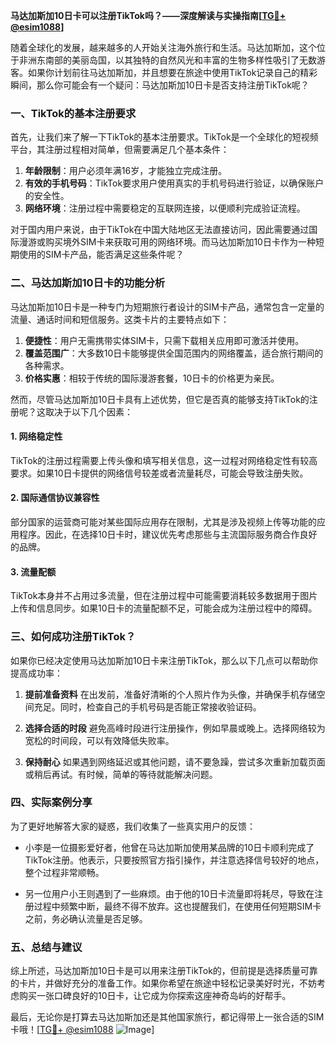 **马达加斯加10日卡可以注册TikTok吗？——深度解读与实操指南[[TG💪+ @esim1088](https://t.me/s/esim1088)]**

随着全球化的发展，越来越多的人开始关注海外旅行和生活。马达加斯加，这个位于非洲东南部的美丽岛国，以其独特的自然风光和丰富的生物多样性吸引了无数游客。如果你计划前往马达加斯加，并且想要在旅途中使用TikTok记录自己的精彩瞬间，那么你可能会有一个疑问：马达加斯加10日卡是否支持注册TikTok呢？

### 一、TikTok的基本注册要求

首先，让我们来了解一下TikTok的基本注册要求。TikTok是一个全球化的短视频平台，其注册过程相对简单，但需要满足几个基本条件：

1. **年龄限制**：用户必须年满16岁，才能独立完成注册。
2. **有效的手机号码**：TikTok要求用户使用真实的手机号码进行验证，以确保账户的安全性。
3. **网络环境**：注册过程中需要稳定的互联网连接，以便顺利完成验证流程。

对于国内用户来说，由于TikTok在中国大陆地区无法直接访问，因此需要通过国际漫游或购买境外SIM卡来获取可用的网络环境。而马达加斯加10日卡作为一种短期使用的SIM卡产品，能否满足这些条件呢？

### 二、马达加斯加10日卡的功能分析

马达加斯加10日卡是一种专门为短期旅行者设计的SIM卡产品，通常包含一定量的流量、通话时间和短信服务。这类卡片的主要特点如下：

1. **便捷性**：用户无需携带实体SIM卡，只需下载相关应用即可激活并使用。
2. **覆盖范围广**：大多数10日卡能够提供全国范围内的网络覆盖，适合旅行期间的各种需求。
3. **价格实惠**：相较于传统的国际漫游套餐，10日卡的价格更为亲民。

然而，尽管马达加斯加10日卡具有上述优势，但它是否真的能够支持TikTok的注册呢？这取决于以下几个因素：

#### 1. 网络稳定性
TikTok的注册过程需要上传头像和填写相关信息，这一过程对网络稳定性有较高要求。如果10日卡提供的网络信号较差或者流量耗尽，可能会导致注册失败。

#### 2. 国际通信协议兼容性
部分国家的运营商可能对某些国际应用存在限制，尤其是涉及视频上传等功能的应用程序。因此，在选择10日卡时，建议优先考虑那些与主流国际服务商合作良好的品牌。

#### 3. 流量配额
TikTok本身并不占用过多流量，但在注册过程中可能需要消耗较多数据用于图片上传和信息同步。如果10日卡的流量配额不足，可能会成为注册过程中的障碍。

### 三、如何成功注册TikTok？

如果你已经决定使用马达加斯加10日卡来注册TikTok，那么以下几点可以帮助你提高成功率：

1. **提前准备资料**
   在出发前，准备好清晰的个人照片作为头像，并确保手机存储空间充足。同时，检查自己的手机号码是否能正常接收验证码。

2. **选择合适的时段**
   避免高峰时段进行注册操作，例如早晨或晚上。选择网络较为宽松的时间段，可以有效降低失败率。

3. **保持耐心**
   如果遇到网络延迟或其他问题，请不要急躁，尝试多次重新加载页面或稍后再试。有时候，简单的等待就能解决问题。

### 四、实际案例分享

为了更好地解答大家的疑惑，我们收集了一些真实用户的反馈：

- 小李是一位摄影爱好者，他曾在马达加斯加使用某品牌的10日卡顺利完成了TikTok注册。他表示，只要按照官方指引操作，并注意选择信号较好的地点，整个过程非常顺畅。
  
- 另一位用户小王则遇到了一些麻烦。由于他的10日卡流量即将耗尽，导致在注册过程中频繁中断，最终不得不放弃。这也提醒我们，在使用任何短期SIM卡之前，务必确认流量是否足够。

### 五、总结与建议

综上所述，马达加斯加10日卡是可以用来注册TikTok的，但前提是选择质量可靠的卡片，并做好充分的准备工作。如果你希望在旅途中轻松记录美好时光，不妨考虑购买一张口碑良好的10日卡，让它成为你探索这座神奇岛屿的好帮手。

最后，无论你是打算去马达加斯加还是其他国家旅行，都记得带上一张合适的SIM卡哦！[[TG💪+ @esim1088](https://t.me/s/esim1088) ![Image](https://i.postimg.cc/4NQfJmqS/Snipaste-2025-05-13-00-14-12.png)]